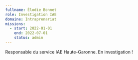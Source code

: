 ```yaml
---
fullname: Élodie Bonnet
role: Investigation IAE
domaine: Intraprenariat
missions:
  - start: 2022-01-01
    end: 2022-07-01
    status: admin
---
```


Responsable du service IAE Haute-Garonne. En investigation !
